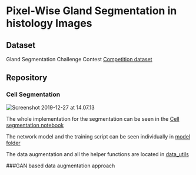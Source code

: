 # Pixel-Wise Gland Segmentation in histology Images

## Dataset

Gland Segmentation Challenge Contest [Competition dataset](https://warwick.ac.uk/fac/sci/dcs/research/tia/glascontest/)

## Repository

### Cell Segmentation

![Screenshot 2019-12-27 at 14.07.13](https://github.com/eikekutz/deeplearning_project/blob/master/Users/ek/DTU/3-semester/Data_sec/Notes/images/Prediction_result.png)

The whole implementation for the segmentation can be seen in the [Cell segmentation notebook](https://github.com/eikekutz/deeplearning_project/blob/master/Cell_segmentation.ipynb)

The network model and the training script can be seen individually in [model folder](https://github.com/eikekutz/deeplearning_project/tree/master/model)

The data augmentation and all the helper functions are located in [data_utils](https://github.com/eikekutz/deeplearning_project/tree/master/data_utils)

###GAN based data augmentation approach

